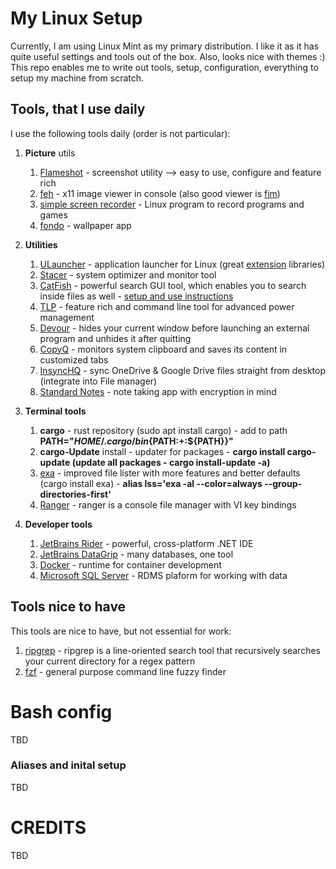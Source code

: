 # My Linux Setup

Currently, I am using Linux Mint as my primary distribution. I like it as it has quite useful settings and tools out of the box. Also, looks nice with themes :) This repo enables me to write out
tools, setup, configuration, everything to setup my machine from scratch.

## Tools, that I use daily

I use the following tools daily (order is not particular):
1. **Picture** utils 
    1. [Flameshot](https://github.com/flameshot-org/flameshot) - screenshot utility --> easy to use, configure and feature rich
    2. [feh](https://feh.finalrewind.org/) - x11 image viewer in console (also good viewer is [fim](https://net2.com/how-to-display-images-in-the-command-line-in-linux-ubuntu/))
    3. [simple screen recorder](https://www.maartenbaert.be/simplescreenrecorder/) - Linux program to record programs and games
    4. [fondo](https://github.com/calo001/fondo) - wallpaper app
    
2. **Utilities** 
    1. [ULauncher](https://ulauncher.io/) - application launcher for Linux (great [extension](https://ext.ulauncher.io/) libraries)
    2. [Stacer](https://github.com/oguzhaninan/Stacer/) - system optimizer and monitor tool
    3. [CatFish](https://launchpad.net/catfish-search/) - powerful search GUI tool, which enables you to search inside files as well - [setup and use instructions](https://beyondlocalhost.tech/2020/03/22/search-inside-files-with-catfish-search-utility/)
    4. [TLP](https://www.tecmint.com/tlp-increase-and-optimize-linux-battery-life/) - feature rich and command line tool for advanced power management
    5. [Devour](https://github.com/salman-abedin/devour) - hides your current window before launching an external program and unhides it after quitting
    6. [CopyQ](https://hluk.github.io/CopyQ/) - monitors system clipboard and saves its content in customized tabs
    7. [InsyncHQ](https://www.insynchq.com/) - sync OneDrive & Google Drive files straight from desktop (integrate into File manager)
    8. [Standard Notes](https://standardnotes.org/) - note taking app with encryption in mind
    
3. **Terminal tools**
    1. **cargo** - rust repository (sudo apt install cargo) - add to path **PATH="$HOME/.cargo/bin${PATH:+:${PATH}}"**
    2. **cargo-Update** install - updater for packages - **cargo install cargo-update (update all packages - cargo install-update -a)**
    3. [exa](https://the.exa.website/) - improved file lister with more features and better defaults (cargo install exa) - **alias lss='exa -al --color=always --group-directories-first'**
    4. [Ranger](https://github.com/ranger/ranger) - ranger is a console file manager with VI key bindings 

4. **Developer tools**
    1. [JetBrains Rider](https://www.jetbrains.com/rider/) - powerful, cross-platform .NET IDE
    2. [JetBrains DataGrip](https://www.jetbrains.com/datagrip/) - many databases, one tool
    3. [Docker](https://www.docker.com/) - runtime for container development
    4. [Microsoft SQL Server](https://beyondlocalhost.tech/2020/02/24/installing-sql-on-linux-mint/) - RDMS plaform for working with data
    

## Tools nice to have

This tools are nice to have, but not essential for work:
1. [ripgrep](https://github.com/BurntSushi/ripgrep) - ripgrep is a line-oriented search tool that recursively searches your current directory for a regex pattern
2. [fzf](https://github.com/junegunn/fzf) - general purpose command line fuzzy finder

# Bash config

TBD

### Aliases and inital setup

TBD

# CREDITS

TBD






